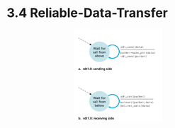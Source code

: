 # 3.4 Reliable-Data-Transfer

<div style="text-align: center">

<img width=200 src="../asset/rdt1.0.png">

</div>
